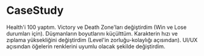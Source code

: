 # CaseStudy
Health'i 100 yaptım. 
Victory ve Death Zone'ları değiştirdim (Win ve Lose durumları için).
Düşmanların boyutlarını küçülttüm.
Karakterin hızı ve zıplama yüksekliğini değiştirdim (Level'in zorluğu-kolaylığı açısından).
UI/UX açısından öğelerin renklerini uyumlu olacak şekilde değiştirdim.
